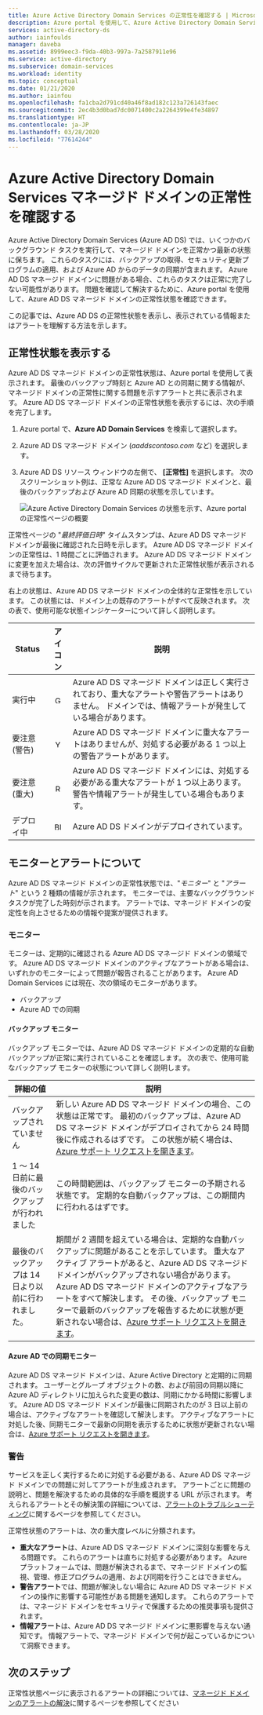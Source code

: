 ```yaml
---
title: Azure Active Directory Domain Services の正常性を確認する | Microsoft Docs
description: Azure portal を使用して、Azure Active Directory Domain Services (Azure AD DS) マネージド ドメインの正常性を確認し、ステータス メッセージについて理解する方法を学習します。
services: active-directory-ds
author: iainfoulds
manager: daveba
ms.assetid: 8999eec3-f9da-40b3-997a-7a2587911e96
ms.service: active-directory
ms.subservice: domain-services
ms.workload: identity
ms.topic: conceptual
ms.date: 01/21/2020
ms.author: iainfou
ms.openlocfilehash: fa1cba2d791cd40a46f8ad182c123a726143faec
ms.sourcegitcommit: 2ec4b3d0bad7dc0071400c2a2264399e4fe34897
ms.translationtype: HT
ms.contentlocale: ja-JP
ms.lasthandoff: 03/28/2020
ms.locfileid: "77614244"
---
```

# <a name="check-the-health-of-an-azure-active-directory-domain-services-managed-domain"></a>Azure Active Directory Domain Services マネージド ドメインの正常性を確認する

Azure Active Directory Domain Services (Azure AD DS) では、いくつかのバックグラウンド タスクを実行して、マネージド ドメインを正常かつ最新の状態に保ちます。 これらのタスクには、バックアップの取得、セキュリティ更新プログラムの適用、および Azure AD からのデータの同期が含まれます。 Azure AD DS マネージド ドメインに問題がある場合、これらのタスクは正常に完了しない可能性があります。 問題を確認して解決するために、Azure portal を使用して、Azure AD DS マネージド ドメインの正常性状態を確認できます。

この記事では、Azure AD DS の正常性状態を表示し、表示されている情報またはアラートを理解する方法を示します。

## <a name="view-the-health-status"></a>正常性状態を表示する

Azure AD DS マネージド ドメインの正常性状態は、Azure portal を使用して表示されます。 最後のバックアップ時刻と Azure AD との同期に関する情報が、マネージド ドメインの正常性に関する問題を示すアラートと共に表示されます。 Azure AD DS マネージド ドメインの正常性状態を表示するには、次の手順を完了します。

1. Azure portal で、**Azure AD Domain Services** を検索して選択します。
1. Azure AD DS マネージド ドメイン (*aaddscontoso.com* など) を選択します。
1. Azure AD DS リソース ウィンドウの左側で、 **[正常性]** を選択します。 次のスクリーンショット例は、正常な Azure AD DS マネージド ドメインと、最後のバックアップおよび Azure AD 同期の状態を示しています。

    ![Azure Active Directory Domain Services の状態を示す、Azure portal の正常性ページの概要](./media/check-health/health-page.png)

正常性ページの "*最終評価日時*" タイムスタンプは、Azure AD DS マネージド ドメインが最後に確認された日時を示します。 Azure AD DS マネージド ドメインの正常性は、1 時間ごとに評価されます。 Azure AD DS マネージド ドメインに変更を加えた場合は、次の評価サイクルで更新された正常性状態が表示されるまで待ちます。

右上の状態は、Azure AD DS マネージド ドメインの全体的な正常性を示しています。 この状態には、ドメイン上の既存のアラートがすべて反映されます。 次の表で、使用可能な状態インジケーターについて詳しく説明します。

| Status | アイコン | 説明 |
| --- | :----: | --- |
| 実行中 | <img src= "./media/active-directory-domain-services-alerts/running-icon.png" width = "15" alt="Green check mark for running"> | Azure AD DS マネージド ドメインは正しく実行されており、重大なアラートや警告アラートはありません。 ドメインでは、情報アラートが発生している場合があります。 |
| 要注意 (警告) | <img src= "./media/active-directory-domain-services-alerts/warning-icon.png" width = "15" alt="Yellow exclamation mark for warning"> | Azure AD DS マネージド ドメインに重大なアラートはありませんが、対処する必要がある 1 つ以上の警告アラートがあります。 |
| 要注意 (重大) | <img src= "./media/active-directory-domain-services-alerts/critical-icon.png" width = "15" alt="Red exclamation mark for critical"> | Azure AD DS マネージド ドメインには、対処する必要がある重大なアラートが 1 つ以上あります。 警告や情報アラートが発生している場合もあります。 |
| デプロイ中 | <img src= "./media/active-directory-domain-services-alerts/deploying-icon.png" width = "15" alt="Blue circular arrows for deploying"> | Azure AD DS ドメインがデプロイされています。 |

## <a name="understand-monitors-and-alerts"></a>モニターとアラートについて

Azure AD DS マネージド ドメインの正常性状態では、"*モニター*" と "*アラート*" という 2 種類の情報が示されます。 モニターでは、主要なバックグラウンド タスクが完了した時刻が示されます。 アラートでは、マネージド ドメインの安定性を向上させるための情報や提案が提供されます。

### <a name="monitors"></a>モニター

モニターは、定期的に確認される Azure AD DS マネージド ドメインの領域です。 Azure AD DS マネージド ドメインのアクティブなアラートがある場合は、いずれかのモニターによって問題が報告されることがあります。 Azure AD Domain Services には現在、次の領域のモニターがあります。

* バックアップ
* Azure AD での同期

#### <a name="backup-monitor"></a>バックアップ モニター

バックアップ モニターでは、Azure AD DS マネージド ドメインの定期的な自動バックアップが正常に実行されていることを確認します。 次の表で、使用可能なバックアップ モニターの状態について詳しく説明します。

| 詳細の値 | 説明 |
| --- | --- |
| バックアップされていません | 新しい Azure AD DS マネージド ドメインの場合、この状態は正常です。 最初のバックアップは、Azure AD DS マネージド ドメインがデプロイされてから 24 時間後に作成されるはずです。 この状態が続く場合は、[Azure サポート リクエストを開きます][azure-support]。 |
| 1 ～ 14 日前に最後のバックアップが行われました | この時間範囲は、バックアップ モニターの予期される状態です。 定期的な自動バックアップは、この期間内に行われるはずです。 |
| 最後のバックアップは 14 日より以前に行われました。 | 期間が 2 週間を超えている場合は、定期的な自動バックアップに問題があることを示しています。 重大なアクティブ アラートがあると、Azure AD DS マネージド ドメインがバックアップされない場合があります。 Azure AD DS マネージド ドメインのアクティブなアラートをすべて解決します。 その後、バックアップ モニターで最新のバックアップを報告するために状態が更新されない場合は、[Azure サポート リクエストを開きます][azure-support]。 |

#### <a name="synchronization-with-azure-ad-monitor"></a>Azure AD での同期モニター

Azure AD DS マネージド ドメインは、Azure Active Directory と定期的に同期されます。 ユーザーとグループ オブジェクトの数、および前回の同期以降に Azure AD ディレクトリに加えられた変更の数は、同期にかかる時間に影響します。 Azure AD DS マネージド ドメインが最後に同期されたのが 3 日以上前の場合は、アクティブなアラートを確認して解決します。 アクティブなアラートに対処した後、同期モニターで最新の同期を表示するために状態が更新されない場合は、[Azure サポート リクエストを開きます][azure-support]。

### <a name="alerts"></a>警告

サービスを正しく実行するために対処する必要がある、Azure AD DS マネージド ドメインでの問題に対してアラートが生成されます。 アラートごとに問題の説明と、問題を解決するための具体的な手順を概説する URL が示されます。 考えられるアラートとその解決策の詳細については、[アラートのトラブルシューティング](troubleshoot-alerts.md)に関するページを参照してください。

正常性状態のアラートは、次の重大度レベルに分類されます。

 * **重大なアラート**は、Azure AD DS マネージド ドメインに深刻な影響を与える問題です。 これらのアラートは直ちに対処する必要があります。 Azure プラットフォームでは、問題が解決されるまで、マネージド ドメインの監視、管理、修正プログラムの適用、および同期を行うことはできません。
 * **警告アラート**では、問題が解決しない場合に Azure AD DS マネージド ドメインの操作に影響する可能性がある問題を通知します。 これらのアラートでは、マネージド ドメインをセキュリティで保護するための推奨事項も提供されます。
 * **情報アラート**は、Azure AD DS マネージド ドメインに悪影響を与えない通知です。 情報アラートで、マネージド ドメインで何が起こっているかについて洞察できます。

## <a name="next-steps"></a>次のステップ

正常性状態ページに表示されるアラートの詳細については、[マネージド ドメインのアラートの解決][troubleshoot-alerts]に関するページを参照してください

<!-- INTERNAL LINKS -->
[azure-support]: ../active-directory/fundamentals/active-directory-troubleshooting-support-howto.md
[troubleshoot-alerts]: troubleshoot-alerts.md
